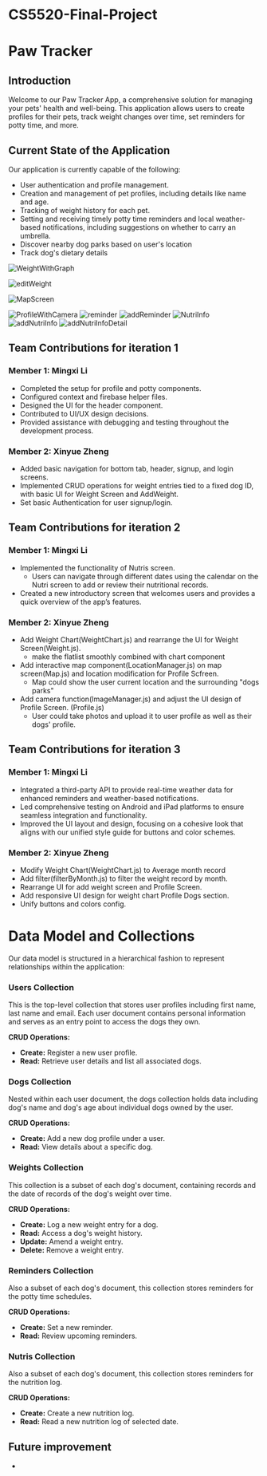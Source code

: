 # CS5520-Final-Project

# Paw Tracker

## Introduction

Welcome to our Paw Tracker App, a comprehensive solution for managing your pets' health and well-being. This application allows users to create profiles for their pets, track weight changes over time, set reminders for potty time, and more.

## Current State of the Application

Our application is currently capable of the following:

- User authentication and profile management.
- Creation and management of pet profiles, including details like name and age.
- Tracking of weight history for each pet.
- Setting and receiving timely potty time reminders and local weather-based notifications, including suggestions on whether to carry an umbrella.
- Discover nearby dog parks based on user's location
- Track dog's dietary details


![WeightWithGraph](/PawsTracker/assets/weightchart.png)

![editWeight](/PawsTracker/assets/editWeight.png)

![MapScreen](/PawsTracker/assets/map.PNG)

![ProfileWithCamera](/PawsTracker/assets/newprofile.png)
![reminder](/PawsTracker/assets/reminder.png)
![addReminder](/PawsTracker/assets/addReminder.png)
![NutriInfo](/PawsTracker/assets/nutri.png)
![addNutriInfo](/PawsTracker/assets/addNutri.png)
![addNutriInfoDetail](/PawsTracker/assets/addNutriDetail.png)
## Team Contributions for iteration 1

### Member 1: Mingxi Li

- Completed the setup for profile and potty components.
- Configured context and firebase helper files.
- Designed the UI for the header component.
- Contributed to UI/UX design decisions.
- Provided assistance with debugging and testing throughout the development process.

### Member 2: Xinyue Zheng

- Added basic navigation for bottom tab, header, signup, and login screens.
- Implemented CRUD operations for weight entries tied to a fixed dog ID, with basic UI for Weight Screen and AddWeight.
- Set basic Authentication for user signup/login.

## Team Contributions for iteration 2

### Member 1: Mingxi Li

- Implemented the functionality of Nutris screen.
  - Users can navigate through different dates using the calendar on the Nutri screen to add or review their nutritional records.
- Created a new introductory screen that welcomes users and provides a quick overview of the app’s features.

### Member 2: Xinyue Zheng

- Add Weight Chart(WeightChart.js) and rearrange the UI for Weight Screen(Weight.js).
  - make the flatlist smoothly combined with chart component
- Add interactive map component(LocationManager.js) on map screen(Map.js) and location modification for Profile Scfreen.
  - Map could show the user current location and the surrounding "dogs parks"
- Add camera function(ImageManager.js) and adjust the UI design of Profile Screen. (Profile.js)
  - User could take photos and upload it to user profile as well as their dogs' profile.

## Team Contributions for iteration 3

### Member 1: Mingxi Li
- Integrated a third-party API to provide real-time weather data for enhanced reminders and weather-based notifications.
- Led comprehensive testing on Android and iPad platforms to ensure seamless integration and functionality.
- Improved the UI layout and design, focusing on a cohesive look that aligns with our unified style guide for buttons and color schemes.

### Member 2: Xinyue Zheng

- Modify Weight Chart(WeightChart.js) to Average month record
- Add filter(filterByMonth.js) to filter the weight record by month.
- Rearrange UI for add weight screen and Profile Screen.
- Add responsive UI design for weight chart Profile Dogs section.
- Unify buttons and colors config.

# Data Model and Collections

Our data model is structured in a hierarchical fashion to represent relationships within the application:

### Users Collection

This is the top-level collection that stores user profiles including first name, last name and email. Each user document contains personal information and serves as an entry point to access the dogs they own.

**CRUD Operations:**

- **Create:** Register a new user profile.
- **Read:** Retrieve user details and list all associated dogs.

### Dogs Collection

Nested within each user document, the dogs collection holds data including dog's name and dog's age about individual dogs owned by the user.

**CRUD Operations:**

- **Create:** Add a new dog profile under a user.
- **Read:** View details about a specific dog.

### Weights Collection

This collection is a subset of each dog's document, containing records and the date of records of the dog's weight over time.

**CRUD Operations:**

- **Create:** Log a new weight entry for a dog.
- **Read:** Access a dog's weight history.
- **Update:** Amend a weight entry.
- **Delete:** Remove a weight entry.

### Reminders Collection

Also a subset of each dog's document, this collection stores reminders for the potty time schedules.

**CRUD Operations:**

- **Create:** Set a new reminder.
- **Read:** Review upcoming reminders.

### Nutris Collection

Also a subset of each dog's document, this collection stores reminders for the nutrition log.

**CRUD Operations:**

- **Create:** Create a new nutrition log.
- **Read:** Read a new nutrition log of selected date.

## Future improvement

-
